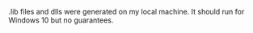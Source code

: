.lib files and dlls were generated on my local machine. It should run for Windows 10 but no guarantees.